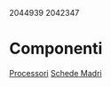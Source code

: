 2044939
2042347
# Componenti
[Processori](componenti/processori.md)
[Schede Madri](componenti/schede_madri.md)
